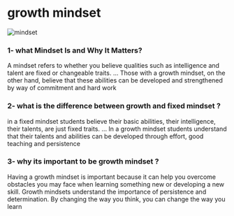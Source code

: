 # growth mindset
![mindset](https://irp-cdn.multiscreensite.com/069d5d93/dms3rep/multi/fixed.png)

### 1- what  Mindset Is and Why It Matters?  
A mindset refers to whether you believe qualities such as intelligence and talent are fixed or changeable traits. ... Those with a growth mindset, on the other hand, believe that these abilities can be developed and strengthened by way of commitment and hard work
### 2- what is the difference between growth and fixed mindset ?
in a fixed mindset students believe their basic abilities, their intelligence, their talents, are just fixed traits. ... In a growth mindset students understand that their talents and abilities can be developed through effort, good teaching and persistence
### 3- why its important to be growth mindset ?
Having a growth mindset is important because it can help you overcome obstacles you may face when learning something new or developing a new skill. Growth mindsets understand the importance of persistence and determination. By changing the way you think, you can change the way you learn


